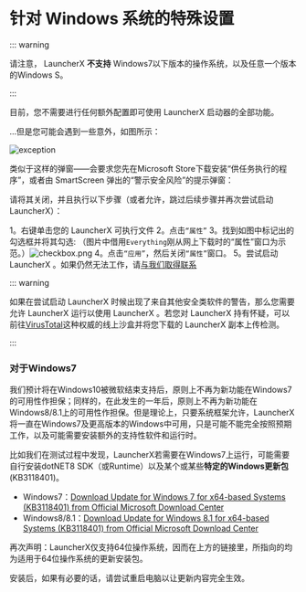 # 针对 Windows 系统的特殊设置

::: warning

请注意， LauncherX  **不支持** Windows7以下版本的操作系统，以及任意一个版本的Windows S。

:::

目前，您不需要进行任何额外配置即可使用  LauncherX  启动器的全部功能。

…但是您可能会遇到一些意外，如图所示：

![exception](/img/lxguide/perOsSetup/windows-exception.png)

类似于这样的弹窗——会要求您先在Microsoft Store下载安装“供任务执行的程序”，或者由 SmartScreen 弹出的“警示安全风险”的提示弹窗：

请将其关闭，并且执行以下步骤（或者允许，跳过后续步骤并再次尝试启动 LauncherX）：

1。右键单击您的 LauncherX 可执行文件
2。点击`“属性”`
3。找到如图中标记出的勾选框并将其勾选: （图片中借用`Everything`刚从网上下载时的“属性”窗口为示范。）![checkbox.png](./../../../../public/img/lxguide/perOsSetup/checkbox.png)
4。点击`“应用”`，然后关闭`“属性”`窗口。
5。尝试启动 LauncherX 。如果仍然无法工作，请[与我们取得联系](/zhCN/guide/contact)



::: warning

如果在尝试启动 LauncherX 时候出现了来自其他安全类软件的警告，那么您需要允许 LauncherX 运行以使用 LauncherX 。若您对 LauncherX 持有怀疑，可以前往[VirusTotal](https://www.virustotal.com)这种权威的线上沙盒并将您下载的 LauncherX 副本上传检测。

:::



### 对于Windows7

我们预计将在Windows10被微软结束支持后，原则上不再为新功能在Windows7的可用性作担保；同样的，在此发生的一年后，原则上不再为新功能在Windows8/8.1上的可用性作担保。但是理论上，只要系统框架允许，LauncherX将一直在Windows7及更高版本的Windows中可用，只是可能不能完全按照预期工作，以及可能需要安装额外的支持性软件和运行时。

比如我们在测试过程中发现，LauncherX若需要在Windows7上运行，可能需要自行安装dotNET8 SDK（或Runtime）以及某个或某些**特定的Windows更新包** (KB3118401)。

- Windows7：[Download Update for Windows 7 for x64-based Systems (KB3118401) from Official Microsoft Download Center](https://www.microsoft.com/en-us/download/details.aspx?id=51161)
- Windows8/8.1：[Download Update for Windows 8.1 for x64-based Systems (KB3118401) from Official Microsoft Download Center](https://www.microsoft.com/en-us/download/details.aspx?id=51109)

再次声明：LauncherX仅支持64位操作系统，因而在上方的链接里，所指向的均为适用于64位操作系统的更新安装包。

安装后，如果有必要的话，请尝试重启电脑以让更新内容完全生效。